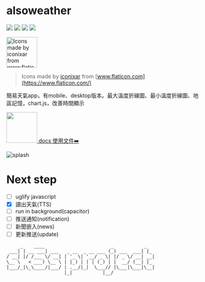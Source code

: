 # alsoweather 

![](https://img.shields.io/github/v/release/sk5s/alsoweather)
![](https://img.shields.io/github/last-commit/sk5s/alsoweather)
![](https://img.shields.io/github/license/sk5s/alsoweather)
![](https://img.shields.io/github/languages/top/sk5s/alsoweather)

<img src="https://rzxbsbriajkqxdsmxvev.supabase.in/storage/v1/object/public/image/icon.png" alt="Icons made by iconixar from www.flaticon.com" style="width:80px">

> Icons made by [iconixar](https://www.flaticon.com/authors/iconixar) from [www.flaticon.com](https://www.flaticon.com/)

簡易天氣app，有mobile、desktop版本。最大溫度折線圖、最小溫度折線圖、地區記憶，chart.js，改善時間顯示

<a href="https://www.sk5s.cyou/alsoweather/docs" target="_blank"><img src="https://rzxbsbriajkqxdsmxvev.supabase.in/storage/v1/object/public/image/file-text-line.png" style="width:80px"> docs 使用文件➡️</a>

![splash](https://rzxbsbriajkqxdsmxvev.supabase.in/storage/v1/object/public/image/splash-compress.jpg)

# Next step

- [ ] uglify javascript
- [x] 讀出天氣(TTS)
- [ ] run in background(capacitor)
- [ ] 推送通知(notification)
- [ ] 新聞嵌入(news)
- [ ] 更新推送(update)

```
     _    ____                        _           _   
 ___| | __ ___| ___   _ __  _ __ ___ (_) ___  ___| |_ 
/ __| |/ /___ \/ __| | '_ \| '__/ _ \| |/ _ \/ __| __|
\__ \   < ___) \__ \ | |_) | | | (_) | |  __/ (__| |_ 
|___/_|\_\____/|___/ | .__/|_|  \___// |\___|\___|\__|
                     |_|           |__/               
```
